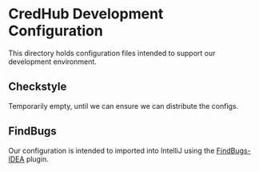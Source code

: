 # CredHub Development Configuration

This directory holds configuration files intended to support our development environment.

## Checkstyle

Temporarily empty, until we can ensure we can distribute the configs.

## FindBugs

Our configuration is intended to imported into IntelliJ using the [FindBugs-IDEA](http://andrepdo.github.io/findbugs-idea/) plugin.
